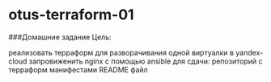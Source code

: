 # otus-terraform-01
###Домашние задание 
Цель:

реализовать терраформ для разворачивания одной виртуалки в yandex-cloud
запровиженить nginx с помощью ansible
для сдачи:
репозиторий с терраформ манифестами
README файл

